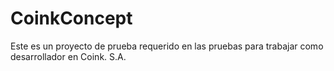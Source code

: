 # CoinkConcept
Este es un proyecto de prueba requerido en las pruebas para trabajar como desarrollador en Coink. S.A.
